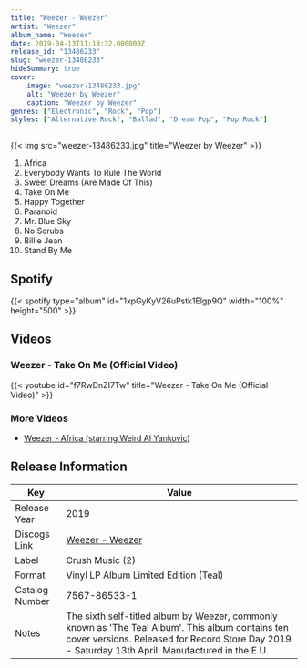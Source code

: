```yaml
---
title: "Weezer - Weezer"
artist: "Weezer"
album_name: "Weezer"
date: 2019-04-13T11:18:32.000000Z
release_id: "13486233"
slug: "weezer-13486233"
hideSummary: true
cover:
    image: "weezer-13486233.jpg"
    alt: "Weezer by Weezer"
    caption: "Weezer by Weezer"
genres: ["Electronic", "Rock", "Pop"]
styles: ["Alternative Rock", "Ballad", "Dream Pop", "Pop Rock"]
---
```


{{< img src="weezer-13486233.jpg" title="Weezer by Weezer" >}}

<!-- section break -->

1. Africa
2. Everybody Wants To Rule The World
3. Sweet Dreams (Are Made Of This)
4. Take On Me
5. Happy Together
6. Paranoid
7. Mr. Blue Sky
8. No Scrubs
9. Billie Jean
10. Stand By Me

<!-- section break -->


## Spotify
{{< spotify type="album" id="1xpGyKyV26uPstk1Elgp9Q" width="100%" height="500" >}}



## Videos
### Weezer - Take On Me (Official Video)
{{< youtube id="f7RwDnZI7Tw" title="Weezer - Take On Me (Official Video)" >}}<br>

### More Videos

- [Weezer - Africa (starring Weird Al Yankovic)](https://www.youtube.com/watch?v=mk5Dwg5zm2U)


## Release Information
|  Key           | Value                                                |
| ---------------| ---------------------------------------------------- |
| Release Year   | 2019                                   |
| Discogs Link   | [Weezer - Weezer](https://www.discogs.com/release/13486233-Weezer-Weezer) |
| Label          | Crush Music (2) |
| Format         | Vinyl LP Album Limited Edition (Teal) |
| Catalog Number | 7567-86533-1 |
| Notes | The sixth self-titled album by Weezer, commonly known as 'The Teal Album'. This album contains ten cover versions.  Released for Record Store Day 2019 - Saturday 13th April.  Manufactured in the E.U.   |